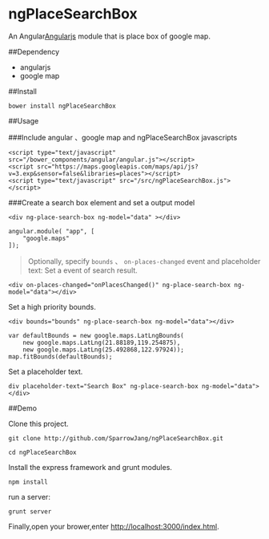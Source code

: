 ngPlaceSearchBox
===============================

An Angular[Angularjs](http://angularjs.org/) module that is place box of google map.

##Dependency

* angularjs
* google map

##Install

```
bower install ngPlaceSearchBox
```

##Usage

###Include angular 、google map and ngPlaceSearchBox javascripts
```
<script type="text/javascript" src="/bower_components/angular/angular.js"></script>
<script src="https://maps.googleapis.com/maps/api/js?v=3.exp&sensor=false&libraries=places"></script>
<script type="text/javascript" src="/src/ngPlaceSearchBox.js"></script>
```

###Create a search box element and set a output model
```
<div ng-place-search-box ng-model="data" ></div>
```

```
angular.module( "app", [
	"google.maps"
]);
```

> Optionally, specify `bounds` 、 `on-places-changed` event and placeholder text:
Set a event of search result.
```
<div on-places-changed="onPlacesChanged()" ng-place-search-box ng-model="data"></div>
```
Set a high priority bounds.
```
<div bounds="bounds" ng-place-search-box ng-model="data"></div>
```
```
var defaultBounds = new google.maps.LatLngBounds(
    new google.maps.LatLng(21.88189,119.254875),
    new google.maps.LatLng(25.492868,122.97924));
map.fitBounds(defaultBounds);
```
Set a placeholder text.
```
div placeholder-text="Search Box" ng-place-search-box ng-model="data"></div>
```
##Demo
 
Clone this project.
 
```
git clone http://github.com/SparrowJang/ngPlaceSearchBox.git
 
cd ngPlaceSearchBox
```
 
Install the express framework and grunt modules.
```
npm install
```
 
run a server:
```
grunt server
```
 
Finally,open your brower,enter [http://localhost:3000/index.html](http://localhost/index.html).

